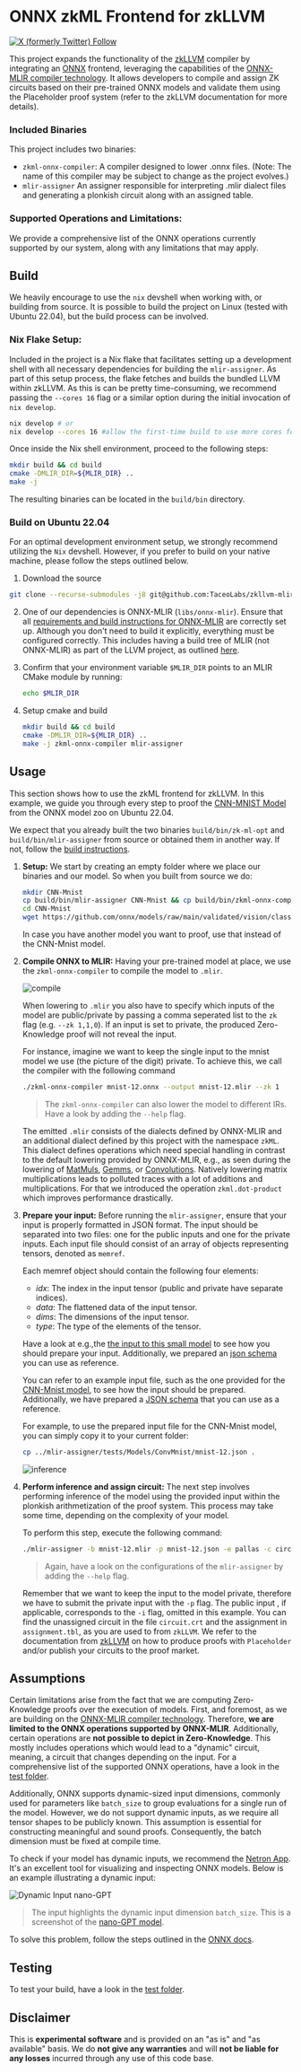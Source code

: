 # ONNX zkML Frontend for zkLLVM

[![X (formerly Twitter) Follow](https://img.shields.io/twitter/follow/TACEO_IO)](https://twitter.com/TACEO_IO)

This project expands the functionality of the
[zkLLVM](https://github.com/NilFoundation/zkLLVM) compiler by integrating an
[ONNX](https://github.com/onnx/onnx#readme) frontend, leveraging the
capabilities of the
[ONNX-MLIR compiler technology](https://github.com/onnx/onnx-mlir). It allows
developers to compile and assign ZK circuits based on their pre-trained ONNX
models and validate them using the Placeholder proof system (refer to the zkLLVM
documentation for more details).

### Included Binaries

This project includes two binaries:

- `zkml-onnx-compiler`: A compiler designed to lower .onnx files. (Note: The
  name of this compiler may be subject to change as the project evolves.)
- `mlir-assigner` An assigner responsible for interpreting .mlir dialect files
  and generating a plonkish circuit along with an assigned table.

### Supported Operations and Limitations:

We provide a comprehensive list of the ONNX operations currently supported by
our system, along with any limitations that may apply.

## Build

<!--  TODO Installation -->

We heavily encourage to use the `nix` devshell when working with, or building
from source. It is possible to build the project on Linux (tested with Ubuntu
22.04), but the build process can be involved.

### Nix Flake Setup:

Included in the project is a Nix flake that facilitates setting up a development
shell with all necessary dependencies for building the `mlir-assigner`. As part
of this setup process, the flake fetches and builds the bundled LLVM within
zkLLVM. As this is can be pretty time-consuming, we recommend passing the
`--cores 16` flag or a similar option during the initial invocation of
`nix develop`.

```bash
nix develop # or
nix develop --cores 16 #allow the first-time build to use more cores for building the deps
```

Once inside the Nix shell environment, proceed to the following steps:

```bash
mkdir build && cd build
cmake -DMLIR_DIR=${MLIR_DIR} ..
make -j
```

The resulting binaries can be located in the `build/bin` directory.

### Build on Ubuntu 22.04

For an optimal development environment setup, we strongly recommend utilizing
the `Nix` devshell. However, if you prefer to build on your native machine,
please follow the steps outlined below.

1. Download the source

```bash
git clone --recurse-submodules -j8 git@github.com:TaceoLabs/zkllvm-mlir-assigner.git && cd zkllvm-mlir-assigner
```

2. One of our dependencies is ONNX-MLIR (`libs/onnx-mlir`). Ensure that all
   [requirements and build instructions for ONNX-MLIR](https://github.com/onnx/onnx-mlir/tree/a04f518c1b0b8e4971d554c399bb54efc00b81db#setting-up-onnx-mlir-directly)
   are correctly set up. Although you don't need to build it explicitly,
   everything must be configured correctly. This includes having a build tree of
   MLIR (not ONNX-MLIR) as part of the LLVM project, as outlined
   [here](https://github.com/onnx/onnx-mlir/blob/a04f518c1b0b8e4971d554c399bb54efc00b81db/docs/BuildOnLinuxOSX.md).

3. Confirm that your environment variable `$MLIR_DIR` points to an MLIR CMake
   module by running:

   ```bash
   echo $MLIR_DIR
   ```

4. Setup cmake and build

   ```bash
   mkdir build && cd build
   cmake -DMLIR_DIR=${MLIR_DIR} ..
   make -j zkml-onnx-compiler mlir-assigner
   ```

## Usage

This section shows how to use the zkML frontend for zkLLVM. In this example, we
guide you through every step to proof the
[CNN-MNIST Model](https://github.com/onnx/models/tree/ddbbd1274c8387e3745778705810c340dea3d8c7/validated/vision/classification/mnist)
from the ONNX model zoo on Ubuntu 22.04.

We expect that you already built the two binaries `build/bin/zk-ml-opt` and
`build/bin/mlir-assigner` from source or obtained them in another way. If not,
follow the [build instructions](#build).

1. **Setup:** We start by creating an empty folder where we place our binaries
   and our model. So when you built from source we do:

   ```bash
   mkdir CNN-Mnist
   cp build/bin/mlir-assigner CNN-Mnist && cp build/bin/zkml-onnx-compiler CNN-Mnist
   cd CNN-Mnist
   wget https://github.com/onnx/models/raw/main/validated/vision/classification/mnist/model/mnist-12.onnx
   ```

   In case you have another model you want to proof, use that instead of the
   CNN-Mnist model.

2. **Compile ONNX to MLIR:** Having your pre-trained model at place, we use the
   `zkml-onnx-compiler` to compile the model to `.mlir`.

   ![compile](docs/pics/GitHubReadMeStep2.png)

   When lowering to `.mlir` you also have to specify which inputs of the model
   are public/private by passing a comma seperated list to the `zk` flag (e.g.
   `--zk 1,1,0`). If an input is set to private, the produced Zero-Knowledge
   proof will not reveal the input.

   For instance, imagine we want to keep the single input to the mnist model we
   use (the picture of the digit) private. To achieve this, we call the compiler
   with the following command

   ```bash
   ./zkml-onnx-compiler mnist-12.onnx --output mnist-12.mlir --zk 1
   ```

   > The `zkml-onnx-compiler` can also lower the model to different IRs. Have a
   > look by adding the `--help` flag.

   The emitted `.mlir` consists of the dialects defined by ONNX-MLIR and an
   additional dialect defined by this project with the namespace `zkML`. This
   dialect defines operations which need special handling in contrast to the
   default lowering provided by ONNX-MLIR, e.g., as seen during the lowering of
   [MatMuls](https://github.com/onnx/onnx/blob/main/docs/Operators.md#MatMul),
   [Gemms](https://github.com/onnx/onnx/blob/main/docs/Operators.md#Gemm), or
   [Convolutions](https://github.com/onnx/onnx/blob/main/docs/Operators.md#Conv).
   Natively lowering matrix multiplications leads to polluted traces with a lot
   of additions and multiplications. For that we introduced the operation
   `zkml.dot-product` which improves performance drastically.

3. **Prepare your input:** Before running the `mlir-assigner`, ensure that your
   input is properly formatted in JSON format. The input should be separated
   into two files: one for the public inputs and one for the private inputs.
   Each input file should consist of an array of objects representing tensors,
   denoted as `memref`.

   Each memref object should contain the following four elements:

   - _idx_: The index in the input tensor (public and private have separate
     indices).
   - _data_: The flattened data of the input tensor.
   - _dims_: The dimensions of the input tensor.
   - _type_: The type of the elements of the tensor.

   Have a look at e.g.,the
   [the input to this small model](mlir-assigner/tests/Ops/Onnx/Add/AddSimple.json)
   to see how you should prepare your input. Additionally, we prepared an
   [json schema](docs/input.schema.json) you can use as reference.

   You can refer to an example input file, such as the one provided for the
   [CNN-Mnist model](mlir-assigner/tests/Models/ConvMnist/mnist-12.json), to see
   how the input should be prepared. Additionally, we have prepared a
   [JSON schema](docs/input.schema.json) that you can use as a reference.

   For example, to use the prepared input file for the CNN-Mnist model, you can
   simply copy it to your current folder:

   ```bash
   cp ../mlir-assigner/tests/Models/ConvMnist/mnist-12.json .
   ```

   ![inference](docs/pics/GitHubReadMeStep3.png)

4. **Perform inference and assign circuit:** The next step involves performing
   inference of the model using the provided input within the plonkish
   arithmetization of the proof system. This process may take some time,
   depending on the complexity of your model.

   To perform this step, execute the following command:

   ```bash
   ./mlir-assigner -b mnist-12.mlir -p mnist-12.json -e pallas -c circuit.crt -o mnist-12.output.json -t assignment.tbl -f dec --check
   ```

   > Again, have a look on the configurations of the `mlir-assigner` by adding
   > the `--help` flag.

   Remember that we want to keep the input to the model private, therefore we
   have to submit the private input with the `-p` flag. The public input , if
   applicable, corresponds to the `-i` flag, omitted in this example. You can
   find the unassigned circuit in the file `circuit.crt` and the assignment in
   `assignment.tbl`, as you are used to from `zkLLVM`. We refer to the
   documentation from [zkLLVM](https://github.com/NilFoundation/zkLLVM#usage) on
   how to produce proofs with `Placeholder` and/or publish your circuits to the
   proof market.

## Assumptions

Certain limitations arise from the fact that we are computing Zero-Knowledge
proofs over the execution of models. First, and foremost, as we are building on
the [ONNX-MLIR compiler technology](https://github.com/onnx/onnx-mlir).
Therefore, **we are limited to the ONNX operations supported by ONNX-MLIR**.
Additionally, certain operations are **not possible to depict in
Zero-Knowledge**. This mostly includes operations which would lead to a
"dynamic" circuit, meaning, a circuit that changes depending on the input. For a
comprehensive list of the supported ONNX operations, have a look in the
[test folder](mlir-assigner/tests).

Additionally, ONNX supports dynamic-sized input dimensions, commonly used for
parameters like `batch_size` to group evaluations for a single run of the model.
However, we do not support dynamic inputs, as we require all tensor shapes to be
publicly known. This assumption is essential for constructing meaningful and
sound proofs. Consequently, the batch dimension must be fixed at compile time.

To check if your model has dynamic inputs, we recommend the
[Netron App](https://netron.app/). It's an excellent tool for visualizing and
inspecting ONNX models. Below is an example illustrating a dynamic input:

![Dynamic Input nano-GPT](docs/pics/NanoGPT-dynamic.png)

> The input highlights the dynamic input dimension `batch_size`. This is a
> screenshot of the [nano-GPT model](https://github.com/karpathy/nanoGPT).

To solve this problem, follow the steps outlined in the
[ONNX docs](https://onnxruntime.ai/docs/tutorials/mobile/helpers/make-dynamic-shape-fixed.html).


## Testing

To test your build, have a look in the [test folder](mlir-assigner/tests).

## Disclaimer

This is **experimental software** and is provided on an "as is" and "as
available" basis. We do **not give any warranties** and will **not be liable for
any losses** incurred through any use of this code base.
